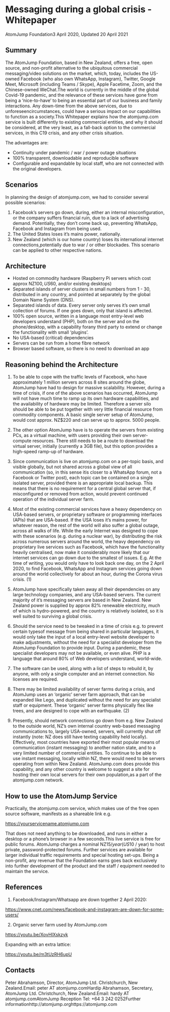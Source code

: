 
# Messaging during a global crisis - Whitepaper

AtomJump Foundation3 April 2020,  Updated 20 April 2021


## Summary


The AtomJump Foundation, based in New Zealand, offers a free, open source, and non-profit alternative to the ubiquitous commercial messaging/video solutions on the market, which, today, includes the US-owned Facebook (who also own WhatsApp, Instagram), Twitter, Google Meet, Microsoft (including Teams / Skype), Apple Facetime, Zoom, and the Chinese-owned WeChat.The world is currently in the middle of the global Covid-19 pandemic, and the relevance of these services have gone from being a ‘nice-to-have’ to being an essential part of our business and family interactions. Any down-time from the above services, due to unforeseencircumstances, could have a serious impact on our capabilities to function as a society.This Whitepaper explains how the atomjump.com service is built differently to existing commercial entities, and why it should be considered, at the very least, as a fall-back option to the commercial services, in this C19 crisis, and any other crisis situation.

The advantages are:

* Continuity under pandemic / war / power outage situations
* 100% transparent, downloadable and reproducible software
* Configurable and expandable by local staff, who are not connected with the original developers.

## Scenarios


In planning the design of atomjump.com, we had to consider several possible scenarios:

1. Facebook’s servers go down, during, either an internal misconfiguration, or the company suffers financial ruin, due to a lack of advertising demand. Potentially, they don’t come back up, preventing WhatsApp, Facebook and Instagram from being used.
2. The United States loses it’s mains power, nationally.
3. New Zealand (which is our home country) loses its international internet connections,potentially due to war / or other blockades. This scenario can be applied to other respective nations.


## Architecture


* Hosted on commodity hardware (Raspberry Pi servers which cost approx NZ$100, US$60, and/or existing desktops)
* Separated islands of server clusters in small numbers from 1 - 30, distributed in any country, and pointed at separately by the global Domain Name System (DNS).
* Separated islands of data. Every server only serves it’s own small collection of forums. If one goes down, only that island is affected.
* 100% open source, written in a language most entry-level web developers understand (PHP), both on the server and on the phone/desktop, with a capability forany third party to extend or change the functionality with small ‘plugins’.
* No USA-based (critical) dependencies
* Servers can be run from a home fibre network
* Browser based software, so there is no need to download an app


## Reasoning behind the Architecture


1. To be able to cope with the traffic levels of Facebook, who have approximately 1 million servers across 8 sites around the globe, AtomJump have had to design for massive scalability. However, during a time of crisis, if one of the above scenarios has occurred, AtomJump will not have much time to ramp up its own hardware capabilities, and the availability of hardware may be limited.  Therefore a server silo should be able to be put together with very little financial resource from commodity components. A basic single server setup of AtomJump, would cost approx. NZ$220 and can serve up to approx. 5000 people.

2. The other option AtomJump have is to operate the servers from existing PCs, as a virtual machine, with users providing their own server-compute resources. There still needs to be a route to download the virtual server, initially (currently a 3GB file), but this option provides a high-speed ramp-up of hardware.

3. Since communication is live on atomjump.com on a per-topic basis, and visible globally, but not shared across a global view of all communication (so, in this sense itis closer to a WhatsApp forum, not a Facebook or Twitter post), each topic can be contained on a single isolated server, provided there is an appropriate local backup. This means that there is no requirement for a central global server that, if misconfigured or removed from action, would prevent continued operation of the individual server farm.

4. Most of the existing commercial services have a heavy dependency on USA-based servers, or proprietary software or programming interfaces (APIs) that are USA-based. If the USA loses it’s mains power, for whatever reason, the rest of the world will also suffer a global outage, across all walks of life. While the early Internet was designed to cope with these scenarios (e.g. during a nuclear war), by distributing the risk across numerous servers around the world, the heavy dependency on proprietary live services such as Facebook, which have the functionality heavily centralised, now make it considerably more likely that our internet services can go down due to the smallest of issues.  E.g. At the time of writing, you would only have to look back one day, on the 2 April 2020, to find Facebook, WhatsApp and Instagram services going down around the world collectively for about an hour, during the Corona virus crisis. (1)

5. AtomJump have specifically taken away all their dependencies on any large technology companies, and any USA-based servers. The current majority of it’s messaging servers are based in New Zealand. New Zealand power is supplied by approx 82% renewable electricity, much of which is hydro-powered, and the country is relatively isolated, so it is well suited to surviving a global crisis.

6. Should the service need to be tweaked in a time of crisis e.g. to prevent certain typesof message from being shared in particular languages, it would only take the input of a local entry-level website developer to make adjustments, without the need for a specialist developer from the AtomJump Foundation to provide input. During a pandemic, these specialist developers may not be available, or even alive. PHP is a language that around 80% of Web developers understand, world-wide.

7. The software can be used, along with a list of steps to rebuild it, by anyone, with only a single computer and an internet connection. No licenses are required.

8. There may be limited availability of server farms during a crisis, and AtomJump uses an ‘organic’ server farm approach, that can be expanded like Lego, and duplicated without the need for any specialist staff or equipment. These ‘organic’ server farms physically flex like trees, and are designed to cope with an earthquake. (2)

9. Presently, should network connections go down from e.g. New Zealand to the outside world, NZ’s own internal country web-based messaging communications to, largely USA-owned, servers, will currently shut off instantly (note: NZ does still have texting capability held locally). Effectively, most countries have exported their most popular means of communication (instant messaging) to another nation state, and to a very limited number of commercial entities. To continue to be able to use instant messaging, locally within NZ, there would need to be servers operating from within New Zealand. AtomJump.com does provide this capability, and any other country is welcome to suggest a site for hosting their own local servers for their own population,as a part of the atomjump.com network.


## How to use the AtomJump Service


Practically, the atomjump.com service, which makes use of the free open source software, manifests as a shareable link e.g. 

https://yourservicename.atomjump.com

That does not need anything to be downloaded, and runs in either a desktop or a phone’s browser in a few seconds.This live service is free for public forums. AtomJump charges a nominal NZ$15 / year (US$10 / year) to host private, password-protected forums. Further services are available for larger individual traffic requirements and special hosting set-ups. Being a non-profit, any revenue that the Foundation earns goes back exclusively into further development of the product and the staff / equipment needed to maintain the service.


## References

1. Facebook/Instagram/Whatsapp are down together 2 April 2020: 

https://www.cnet.com/news/facebook-and-instagram-are-down-for-some-users/

2. Organic server farm used by AtomJump.com

https://youtu.be/XovHlXskzyk

Expanding with an extra lattice:

https://youtu.be/m3tUzRH6upU


## Contacts

Peter Abrahamson, Director, AtomJump Ltd. Christchurch, New Zealand.Email:  peter AT atomjump.comHardip Abrahamson, Secretary, AtomJump Ltd. Christchurch, New Zealand.Email: hardy AT atomjump.comAtomJump Reception Tel: +64 3 242 0252Further informationhttp://atomjump.orghttps://atomjump.com
